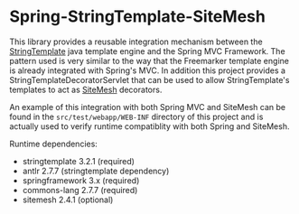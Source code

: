 Spring-StringTemplate-SiteMesh
==============================

This library provides a reusable integration mechanism between the [StringTemplate](http://www.stringtemplate.org/) java
template engine and the Spring MVC Framework. The pattern used is very similar to the way that the Freemarker template
engine is already integrated with Spring's MVC. In addition this project provides a StringTemplateDecoratorServlet that
can be used to allow StringTemplate's templates to act as [SiteMesh](http://www.opensymphony.com/sitemesh/) decorators.

An example of this integration with both Spring MVC and SiteMesh can be found in the `src/test/webapp/WEB-INF` directory
of this project and is actually used to verify runtime compatiblity with both Spring and SiteMesh.

Runtime dependencies:

- stringtemplate 3.2.1 (required)
- antlr 2.7.7 (stringtemplate dependency)
- springframework 3.x (required)
- commons-lang 2.7.7 (required)
- sitemesh 2.4.1 (optional)
